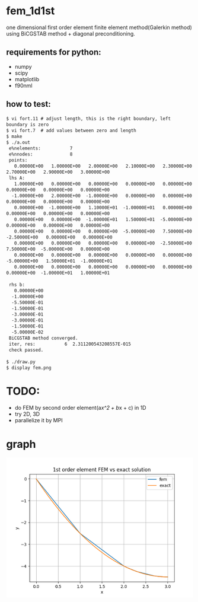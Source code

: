 fem_1d1st
======
one dimensional first order element finite element method(Galerkin method) using BiCGSTAB method + diagonal preconditioning.

requirements for python:
------
* numpy
* scipy
* matplotlib
* f90nml

how to test:
------

~~~
$ vi fort.11 # adjust length, this is the right boundary, left boundary is zero
$ vi fort.7  # add values between zero and length
$ make
$ ./a.out
 e%nelements:           7
 e%nnodes:              8
 points:
   0.00000E+00   1.00000E+00   2.00000E+00   2.10000E+00   2.30000E+00   2.70000E+00   2.90000E+00   3.00000E+00
 lhs A:
   1.00000E+00   0.00000E+00   0.00000E+00   0.00000E+00   0.00000E+00   0.00000E+00   0.00000E+00   0.00000E+00
  -1.00000E+00   2.00000E+00  -1.00000E+00   0.00000E+00   0.00000E+00   0.00000E+00   0.00000E+00   0.00000E+00
   0.00000E+00  -1.00000E+00   1.10000E+01  -1.00000E+01   0.00000E+00   0.00000E+00   0.00000E+00   0.00000E+00
   0.00000E+00   0.00000E+00  -1.00000E+01   1.50000E+01  -5.00000E+00   0.00000E+00   0.00000E+00   0.00000E+00
   0.00000E+00   0.00000E+00   0.00000E+00  -5.00000E+00   7.50000E+00  -2.50000E+00   0.00000E+00   0.00000E+00
   0.00000E+00   0.00000E+00   0.00000E+00   0.00000E+00  -2.50000E+00   7.50000E+00  -5.00000E+00   0.00000E+00
   0.00000E+00   0.00000E+00   0.00000E+00   0.00000E+00   0.00000E+00  -5.00000E+00   1.50000E+01  -1.00000E+01
   0.00000E+00   0.00000E+00   0.00000E+00   0.00000E+00   0.00000E+00   0.00000E+00  -1.00000E+01   1.00000E+01

 rhs b:
   0.00000E+00
  -1.00000E+00
  -5.50000E-01
  -1.50000E-01
  -3.00000E-01
  -3.00000E-01
  -1.50000E-01
  -5.00000E-02
 BiCGSTAB method converged.
 iter, res:           6  2.311200543208557E-015
 check passed.

$ ./draw.py
$ display fem.png
~~~
  
TODO:
======
* do FEM by second order element(a*x^2 + b*x + c) in 1D
* try 2D, 3D
* parallelize it by MPI

graph
======
![Alt text](fem.png?raw=true "fem")
